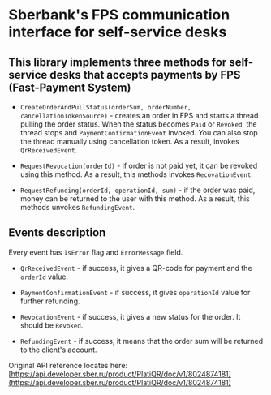# Sberbank's FPS communication interface for self-service desks

## This library implements three methods for self-service desks that accepts payments by FPS (Fast-Payment System)


* `CreateOrderAndPullStatus(orderSum, orderNumber, cancellationTokenSource)` - creates an order in FPS and starts a thread pulling 
the order status. When the status becomes `Paid` or `Revoked`, the thread stops and `PaymentConfirmationEvent` invoked.
You can also stop the thread manually using cancellation token.
As a result, invokes `QrReceivedEvent`.

* `RequestRevocation(orderId)` - if order is not paid yet, it can be revoked using this method. As a result, this
methods invokes `RecovationEvent`.

* `RequestRefunding(orderId, operationId, sum)` - if the order was paid, money can be returned to the user with this method. As a result,
this methods unvokes `RefundingEvent`.


## Events description

Every event has `IsError` flag and `ErrorMessage` field.

* `QrReceivedEvent` - if success, it gives a QR-code for payment and the `orderId` value.

* `PaymentConfirmationEvent` - if success, it gives `operationId` value for further refunding.

* `RevocationEvent` - if success, it gives a new status for the order. It should be `Revoked`.

* `RefundingEvent` - if success, it means that the order sum will be returned to the client's account.


Original API reference locates here: [https://api.developer.sber.ru/product/PlatiQR/doc/v1/8024874181](https://api.developer.sber.ru/product/PlatiQR/doc/v1/8024874181)
